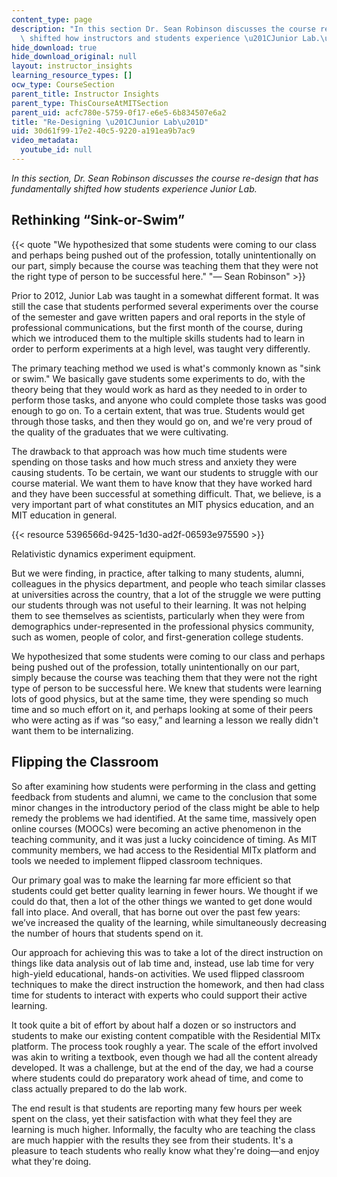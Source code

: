 ```yaml
---
content_type: page
description: "In this section Dr. Sean Robinson discusses the course re-design that\
  \ shifted how instructors and students experience \u201CJunior Lab.\u201D"
hide_download: true
hide_download_original: null
layout: instructor_insights
learning_resource_types: []
ocw_type: CourseSection
parent_title: Instructor Insights
parent_type: ThisCourseAtMITSection
parent_uid: acfc780e-5759-0f17-e6e5-6b834507e6a2
title: "Re-Designing \u201CJunior Lab\u201D"
uid: 30d61f99-17e2-40c5-9220-a191ea9b7ac9
video_metadata:
  youtube_id: null
---
```


_In this section, Dr. Sean Robinson discusses the course re-design that has fundamentally shifted how students experience Junior Lab._

Rethinking “Sink-or-Swim”
-------------------------

{{< quote "We hypothesized that some students were coming to our class and perhaps being pushed out of the profession, totally unintentionally on our part, simply because the course was teaching them that they were not the right type of person to be successful here." "— Sean Robinson" >}}

Prior to 2012, Junior Lab was taught in a somewhat different format. It was still the case that students performed several experiments over the course of the semester and gave written papers and oral reports in the style of professional communications, but the first month of the course, during which we introduced them to the multiple skills students had to learn in order to perform experiments at a high level, was taught very differently.

The primary teaching method we used is what's commonly known as "sink or swim." We basically gave students some experiments to do, with the theory being that they would work as hard as they needed to in order to perform those tasks, and anyone who could complete those tasks was good enough to go on. To a certain extent, that was true. Students would get through those tasks, and then they would go on, and we're very proud of the quality of the graduates that we were cultivating.

The drawback to that approach was how much time students were spending on those tasks and how much stress and anxiety they were causing students. To be certain, we want our students to struggle with our course material. We want them to have know that they have worked hard and they have been successful at something difficult. That, we believe, is a very important part of what constitutes an MIT physics education, and an MIT education in general.

{{< resource 5396566d-9425-1d30-ad2f-06593e975590 >}}

Relativistic dynamics experiment equipment.

But we were finding, in practice, after talking to many students, alumni, colleagues in the physics department, and people who teach similar classes at universities across the country, that a lot of the struggle we were putting our students through was not useful to their learning. It was not helping them to see themselves as scientists, particularly when they were from demographics under-represented in the professional physics community, such as women, people of color, and first-generation college students.

We hypothesized that some students were coming to our class and perhaps being pushed out of the profession, totally unintentionally on our part, simply because the course was teaching them that they were not the right type of person to be successful here. We knew that students were learning lots of good physics, but at the same time, they were spending so much time and so much effort on it, and perhaps looking at some of their peers who were acting as if was “so easy,” and learning a lesson we really didn't want them to be internalizing.

Flipping the Classroom 
-----------------------

So after examining how students were performing in the class and getting feedback from students and alumni, we came to the conclusion that some minor changes in the introductory period of the class might be able to help remedy the problems we had identified. At the same time, massively open online courses (MOOCs) were becoming an active phenomenon in the teaching community, and it was just a lucky coincidence of timing. As MIT community members, we had access to the Residential MITx platform and tools we needed to implement flipped classroom techniques. 

Our primary goal was to make the learning far more efficient so that students could get better quality learning in fewer hours. We thought if we could do that, then a lot of the other things we wanted to get done would fall into place. And overall, that has borne out over the past few years: we’ve increased the quality of the learning, while simultaneously decreasing the number of hours that students spend on it.

Our approach for achieving this was to take a lot of the direct instruction on things like data analysis out of lab time and, instead, use lab time for very high-yield educational, hands-on activities. We used flipped classroom techniques to make the direct instruction the homework, and then had class time for students to interact with experts who could support their active learning.

It took quite a bit of effort by about half a dozen or so instructors and students to make our existing content compatible with the Residential MITx platform. The process took roughly a year. The scale of the effort involved was akin to writing a textbook, even though we had all the content already developed. It was a challenge, but at the end of the day, we had a course where students could do preparatory work ahead of time, and come to class actually prepared to do the lab work.

The end result is that students are reporting many few hours per week spent on the class, yet their satisfaction with what they feel they are learning is much higher. Informally, the faculty who are teaching the class are much happier with the results they see from their students. It's a pleasure to teach students who really know what they're doing—and enjoy what they're doing.